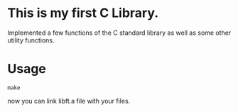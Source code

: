 # This is my first C Library.

Implemented a few functions of the C standard library as well as some other utility functions.

# Usage
`make`

now you can link libft.a file with your files.
